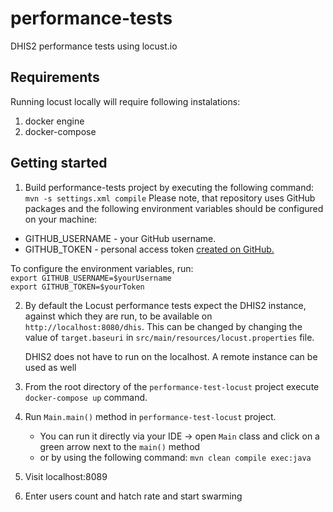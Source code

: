 # performance-tests
DHIS2 performance tests using locust.io 

## Requirements
Running locust locally will require following instalations: 
1. docker engine
2. docker-compose

## Getting started

1. Build performance-tests project by executing the following command: `mvn -s settings.xml compile`
Please note, that repository uses GitHub packages and the following environment variables should be configured on your machine: 

- GITHUB_USERNAME - your GitHub username. 
- GITHUB_TOKEN - personal access token [created on GitHub.](https://help.github.com/en/github/authenticating-to-github/creating-a-personal-access-token-for-the-command-line)

To configure the environment variables, run:   
`export GITHUB_USERNAME=$yourUsername`  
`export GITHUB_TOKEN=$yourToken`
	
2. By default the Locust performance tests expect the DHIS2 instance, against which 
   they are run, to be available on `http://localhost:8080/dhis`. This can be changed 
   by changing the value of `target.baseuri` in `src/main/resources/locust.properties` 
   file.
   
   DHIS2 does not have to run on the localhost. A remote instance can be used as well
   
3. From the root directory of the `performance-test-locust` project execute `docker-compose up` command.

4. Run `Main.main()` method in `performance-test-locust` project. 
    - You can run it directly via your IDE -> open `Main` class and click on a green arrow next to the `main()` method 
    - or by using the following command: `mvn clean compile exec:java`
    
5. Visit localhost:8089

6. Enter users count and hatch rate and start swarming


